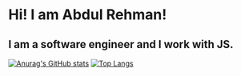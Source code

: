 # Hi! I am Abdul Rehman!
## I am a software engineer and I work with JS.

[![Anurag's GitHub stats](https://github-readme-stats.vercel.app/api?username=abdul-rehman-d&show_icons=true&theme=dracula)](https://github.com/anuraghazra/github-readme-stats)
[![Top Langs](https://github-readme-stats.vercel.app/api/top-langs/?username=abdul-rehman-d&theme=dracula)](https://github.com/anuraghazra/github-readme-stats)
